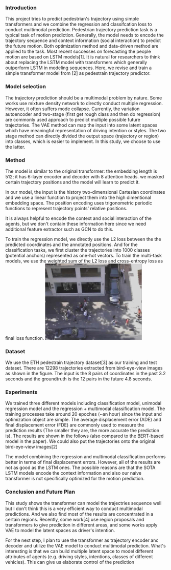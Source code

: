 ### Introduction
This project tries to predict pedestrian's trajectory using simple transformers and we combine the regression and classifcation loss to conduct multimodal prediction.
Pedestrian trajectory prediction task is a typical task of motion prediction. Generally, the model needs to encode the trajectory sequence and context information (social interaction) to predict the future motion. Both optimization method and data-driven method are applied to the task. Most recent successes on forecasting the people motion are based on LSTM models[1]. It is natural for researchers to think about replacing the LSTM model with transformers which generally outperform LSTM in modeling sequences. Here, we revise and train a simple transformer model from [2] as pedestrain trajectory predictor.

### Model selection
The trajectory prediction should be a multimodal problem by nature. Some works use mixture density network to directly conduct multiple regression. However, it often suffers mode collapse. Currently, the variation autoencoder and two-stage (first get rough class and then do regression) are commonly used approach to predict multiple possible future trajectories. The VAE method can map the input into some latent spaces which have meaningful representation of driving intention or styles. The two stage method can directly divided the output space (trajectory or region) into classes, which is easier to implement. In this study, we choose to use the latter.

### Method
The model is similar to the original transformer:  the embedding length is 512; it has 6-layer encoder and decoder with 8 attention heads.  we masked certain trajectory positions and the model will learn to predict it.

In our model, the input is the history two-dimensional Cartesian coordinates and we use a linear function to project them into the high dimentional embedding space. The position encoding uses trigonometric periodic functions to represent trajectory points' relative positions.

It is always helpful to encode the context and social interaction of the agents, but we don't contain these information here since we need additional feature extractor such as GCN to do this. 

To train the regression model, we directly use the L2 loss between the the predicted coordinates and the annotated positions. And for the classification tasks, we first cluster the trajectories into 1000 classes (potential anchors) represented as one-hot vectors. To train the multi-task models, we use the weighted sum of the L2 loss and cross-entropy loss as final loss function.
![image](https://github.com/jrcblue/cs496prejrc.github.io/blob/gh-pages/images/eth.PNG)
### Dataset

We use the ETH pedestrain trajectory dataset[3] as our training and test dataset. There are 12298 trajectories extracted from bird-eye-view images as shown in the figure. The input is the 8 pairs of coordinates in the past 3.2 seconds and the groundtruth is the 12 pairs in the future 4.8 seconds.  

### Experiments

We trained three different models including classification model, unimodal regression model and the regression + multimodal classification model. The training processes take around 20 epoches (~an hour) since the input and optimization object are simple. The average displacement error (ADE) and final displacement error (FDE) are commonly used to measure the prediction results (The smaller they are, the more accurate the prediction is). The results are shown in the follows (also compared to the BERT-based model in the paper). We could also put the trajectories onto the original bird-eye-view images[2]

The model combining the regression and multimodal classification performs better in terms of final displacement errors. However, all of the results are not as good as the LSTM ones. The possible reasons are that the SOTA LSTM models encode the context information and also our naive transformer is not specifically optimized for the motion prediction. 

### Conclusion and Future Plan
This study shows the transformer can model the trajectries sequence well but I don't think this is a very efficient way to conduct multimodal predictions. And we also find most of the results are concentrated in a certain regions. Recently, some work[4] use region proposals and transformers to give prediction in different areas, and some works apply VAE to model the latent spaces as driver's intention.

For the next step, I plan to use the transformer as trajectory encoder anc decoder and utilize the VAE model to conduct multimodal prediction. What's interesting is that we can build multiple latent space to model different attributes of agents (e.g. driving styles, intentions, classes of different vehicles). This can give us elaborate control of the prediction
 




